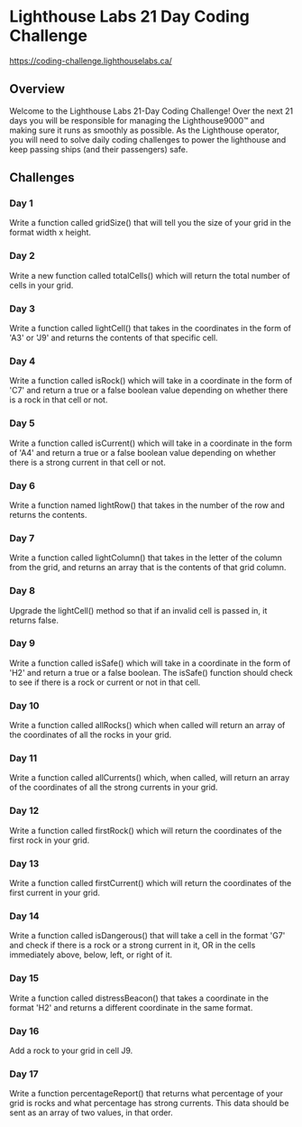 # Lighthouse Labs 21 Day Coding Challenge

https://coding-challenge.lighthouselabs.ca/

## Overview

Welcome to the Lighthouse Labs 21-Day Coding Challenge! Over the next 21 days you will be responsible for managing the Lighthouse9000™ and making sure it runs as smoothly as possible. As the Lighthouse operator, you will need to solve daily coding challenges to power the lighthouse and keep passing ships (and their passengers) safe.

## Challenges

### Day 1

Write a function called gridSize() that will tell you the size of your grid in the format width x height.

### Day 2

Write a new function called totalCells() which will return the total number of cells in your grid.

### Day 3

Write a function called lightCell() that takes in the coordinates in the form of 'A3' or 'J9' and returns the contents of that specific cell.

### Day 4

Write a function called isRock() which will take in a coordinate in the form of 'C7' and return a true or a false boolean value depending on whether there is a rock in that cell or not.

### Day 5

Write a function called isCurrent() which will take in a coordinate in the form of 'A4' and return a true or a false boolean value depending on whether there is a strong current in that cell or not.

### Day 6

Write a function named lightRow() that takes in the number of the row and returns the contents.

### Day 7

Write a function called lightColumn() that takes in the letter of the column from the grid, and returns an array that is the contents of that grid column.

### Day 8

Upgrade the lightCell() method so that if an invalid cell is passed in, it returns false.

### Day 9

Write a function called isSafe() which will take in a coordinate in the form of 'H2' and return a true or a false boolean. The isSafe() function should check to see if there is a rock or current or not in that cell.

### Day 10

Write a function called allRocks() which when called will return an array of the coordinates of all the rocks in your grid.

### Day 11

Write a function called allCurrents() which, when called, will return an array of the coordinates of all the strong currents in your grid.

### Day 12

Write a function called firstRock() which will return the coordinates of the first rock in your grid.

### Day 13

Write a function called firstCurrent() which will return the coordinates of the first current in your grid.

### Day 14

Write a function called isDangerous() that will take a cell in the format 'G7' and check if there is a rock or a strong current in it, OR in the cells immediately above, below, left, or right of it.

### Day 15

Write a function called distressBeacon() that takes a coordinate in the format 'H2' and returns a different coordinate in the same format.

### Day 16

Add a rock to your grid in cell J9.

### Day 17

Write a function percentageReport() that returns what percentage of your grid is rocks and what percentage has strong currents. This data should be sent as an array of two values, in that order.